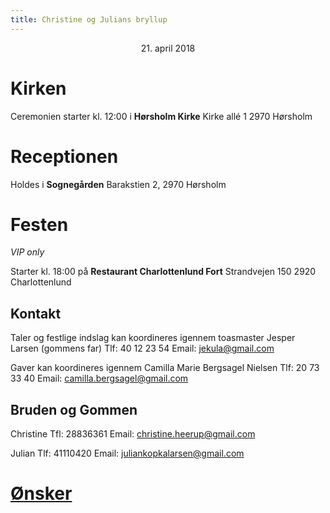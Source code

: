 ```yaml
---
title: Christine og Julians bryllup
---
```

<center>21. april 2018</center>

# Kirken
Ceremonien starter kl. 12:00 i **Hørsholm Kirke**
Kirke allé 1 2970 Hørsholm

# Receptionen
Holdes i **Sognegården** 
Barakstien 2, 2970 Hørsholm

# Festen
*VIP only*

Starter kl. 18:00 på **Restaurant Charlottenlund Fort**
Strandvejen 150 2920 Charlottenlund

## Kontakt

Taler og festlige indslag kan koordineres igennem toasmaster 
Jesper Larsen (gommens far)
Tlf: 40 12 23 54
Email: jekula@gmail.com

Gaver kan koordineres igennem 
Camilla Marie Bergsagel Nielsen
Tlf: 20 73 33 40
Email: camilla.bergsagel@gmail.com

## Bruden og Gommen
Christine
Tfl: 28836361
Email: christine.heerup@gmail.com

Julian
Tlf: 41110420
Email: juliankopkalarsen@gmail.com

# [Ønsker](ønsker.html)
